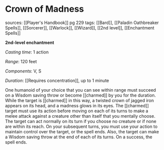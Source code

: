 # Crown of Madness
sources: [[Player's Handbook]] pg 229
tags: [[Bard]], [[Paladin Oathbreaker Spells]], [[Sorcerer]], [[Warlock]], [[Wizard]], [[2nd level]], [[Enchantment Spells]]

**2nd-level enchantment**

*Casting time*: 1 action

*Range*: 120 feet

*Components*: V, S

*Duration*: [[Requires concentration]], up to 1 minute

One humanoid of your choice that you can see within range must succeed on a Wisdom saving throw or become [[charmed]] by you for the duration. While the target is [[charmed]] in this way, a twisted crown of jagged iron appears on its head, and a madness glows in its eyes. The [[charmed]] target must use its action before moving on each of its turns to make a melee attack against a creature other than itself that you mentally choose. The target can act normally on its turn if you choose no creature or if none are within its reach. On your subsequent turns, you must use your action to maintain control over the target, or the spell ends. Also, the target can make a Wisdom saving throw at the end of each of its turns. On a success, the spell ends.

